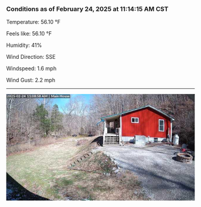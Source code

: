 ### Conditions as of February 24, 2025 at 11:14:15 AM CST 

Temperature: 56.10 &deg;F

Feels like: 56.10 &deg;F

Humidity: 41%

Wind Direction: SSE

Windspeed: 1.6 mph

Wind Gust: 2.2 mph

---

<img src="./images/latest.jpeg"/>

